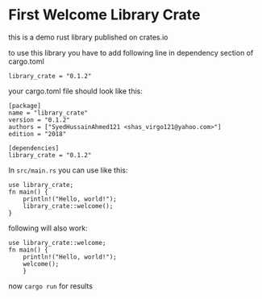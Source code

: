 # First Welcome Library Crate
this is a demo rust library published on crates.io

to use this library you have to add following line in dependency section of cargo.toml

`library_crate = "0.1.2"`

your cargo.toml file should look like this:
```
[package]
name = "library_crate"
version = "0.1.2"
authors = ["SyedHussainAhmed121 <shas_virgo121@yahoo.com>"]
edition = "2018"

[dependencies]
library_crate = "0.1.2"
```

In `src/main.rs` you can use like this:

```
use library_crate;
fn main() {
    println!("Hello, world!");
    library_crate::welcome();
}
```
following will also work:
```
use library_crate::welcome;
fn main() {
    println!("Hello, world!");
    welcome();
    }
```

now `cargo run` for results
